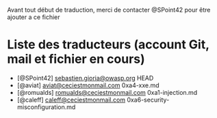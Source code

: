 Avant tout début de traduction, merci de contacter @SPoint42 pour être ajouter a ce fichier

# Liste des traducteurs (account Git, mail et fichier en cours)

* [@SPoint42] 	sebastien.gioria@owasp.org 		HEAD
* [@aviat] 	aviat@ceciestmonmail.com		0xa4-xxe.md
* [@romualds] 	romualds@ceciestmonmail.com 		0xa1-injection.md
* [@caleff] 	caleff@ceciestmonmail.com		0xa6-security-misconfiguration.md
